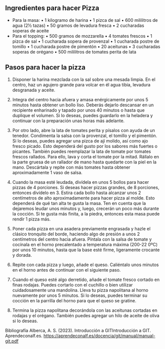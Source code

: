 ## Ingredientes para hacer Pizza 
* Para la masa:
•	1 kilogramo de harina
•	1 pizca de sal
•	600 mililitros de agua (2½ tazas)
•	50 gramos de levadura fresca
•	2 cucharadas soperas de aceite
*	 Para el topping:
•	500 gramos de mozzarella
•	4 tomates frescos
•	1 pizca de sal
•	1 cucharada sopera de provenzal
•	1 cucharada postre de tomillo
•	1 cucharada postre de pimentón
•	20 aceitunas
•	3 cucharadas soperas de orégano
•	500 mililitros de tomates perita de lata
## Pasos para hacer la pizza

1. Disponer la harina mezclada con la sal sobre una mesada limpia. En el centro, haz un agujero grande para volcar en él agua tibia, levadura desgranada y aceite.

2. Integra del centro hacia afuera y amasa enérgicamente por unos 5 minutos hasta obtener un bollo liso. Deberás dejarlo descansar en un recipiente enharinado y tapado por unos 40 minutos o hasta que duplique el volumen. Si lo deseas, puedes guardarlo en la heladera y continuar con la preparación unas horas más adelante.

3.	Por otro lado, abre la lata de tomates perita y písalos con ayuda de un tenedor. Condimenta la salsa con la provenzal, el tomillo y el pimentón. Si lo deseas, puedes agregar una pizca de ají molido, así como ajo fresco picado. Esto dependerá del gusto por los sabores más fuertes o picantes. También puedes reemplazar la lata de tomate por tomates frescos rallados. Para ello, lava y corta el tomate por la mitad. Rállalo en la parte gruesa de un rallador de mano hasta quedarte con la piel en la mano. Descártala y repite con más tomates hasta obtener aproximadamente 1 vaso de salsa.

4. Cuando la masa esté leudada, divídela en unos 5 bollos para hacer pizzas de 4 porciones. Si deseas hacer pizzas grandes, de 8 porciones, entonces divídelo en 3. Estira cada bollo hasta alcanzar unos 2 centímetros de alto aproximadamente para hacer pizza al molde. Esto dependerá de qué tan alta te gusta la masa. Ten en cuenta que la dejaremos leudar unos minutos y, luego, crecerán un poco más durante la cocción. Si te gusta más finita, a la piedra, entonces esta masa puede rendir 1 pizza más.

5. Poner cada pizza en una asadera previamente engrasada y hazle el clásico tronquito del borde, haciendo algo de presión a unos 2 centímetros del centro hacia afuera. Píntala con la salsa de tomate y cocínala en el horno precalentado a temperatura máxima (200-22 0ºC) por unos 10 minutos, hasta que la base esté firme, ligeramente crocante y dorada.

6. Repite con cada pizza y luego, añade el queso. Caliéntalo unos minutos en el horno antes de continuar con el siguiente paso.

7.	Cuando el queso esté algo derretido, añade el tomate fresco cortado en finas rodajas. Puedes cortarlo con el cuchillo o bien utilizar cuidadosamente una mandolina. Lleva tu pizza napolitana al horno nuevamente por unos 5 minutos. Si lo deseas, puedes terminar su cocción en la parrilla del horno para que el queso se gratine.

9. Termina la pizza napolitana decorándola con las aceitunas cortadas en rodajas y el orégano. También puedes agregar un hilo de aceite de oliva si lo deseas.


 Bibliografía
Alberca, A. S. (2023). Introducción a GITIntroducción a GIT. Aprendeconalf.es. https://aprendeconalf.es/docencia/git/manual/manual-git.pdf

